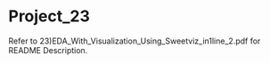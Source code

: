 # Project_23
Refer to 23)EDA_With_Visualization_Using_Sweetviz_in1line_2.pdf for README Description.
